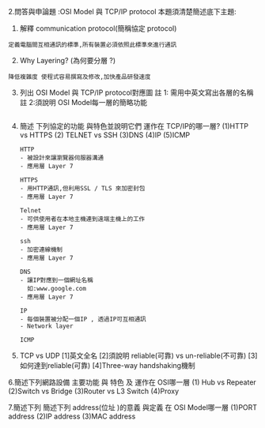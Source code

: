 2.問答與申論題 :OSI Model 與 TCP/IP protocol
本題須清楚簡述底下主題:
1. 解釋 communication protocol(簡稱協定 protocol)

```
定義電腦間互相通訊的標準,所有裝置必須依照此標準來進行通訊
```

2. Why Layering? (為何要分層 ?)

```
降低複雜度 使程式容易撰寫及修改,加快產品研發速度
```

3. 列出 OSI Model 與 TCP/IP protocol對應圖
   註 1: 需用中英文寫出各層的名稱
    註 2:須說明 OSI Model每一層的簡略功能
 ```
 
 ```

4. 簡述 下列協定的功能 與特色並說明它們 運作在 TCP/IP的哪一層?
   (1)HTTP vs HTTPS (2) TELNET vs SSH (3)DNS (4)IP (5)ICMP
   
   ```
   HTTP
   - 被設計來讓瀏覽器伺服器溝通
   - 應用層 Layer 7
   ```
   
   ```
   HTTPS
   - 用HTTP通訊,但利用SSL / TLS 來加密封包
   - 應用層 Layer 7
   ```
   ```
   Telnet
   - 可供使用者在本地主機連到遠端主機上的工作
   - 應用層 Layer 7
   ```
   ```
   ssh
   - 加密連線機制
   - 應用層 Layer 7 
   ```
   
   ```
   DNS
   - 讓IP對應到一個網址名稱
     如:www.google.com
   - 應用層 Layer 7
   ```
   ```
   IP
   - 每個裝置被分配一個IP , 透過IP可互相通訊
   - Network layer
   ```
   ```
   ICMP
   ```
   
   
5. TCP vs UDP
[1]英文全名
[2]須說明 reliable(可靠) vs un-reliable(不可靠)
[3]如何達到reliable(可靠)
[4]Three-way handshaking機制

6.簡述下列網路設備  主要功能 與 特色 及 運作在 OSI哪一層
(1) Hub vs Repeater
(2)Switch vs Bridge
(3)Router vs L3 Switch
(4)Proxy

7.簡述下列 簡述下列 address(位址 )的意義 與定義 在 OSI Model哪一層
(1)PORT address
(2)IP address
(3)MAC address
